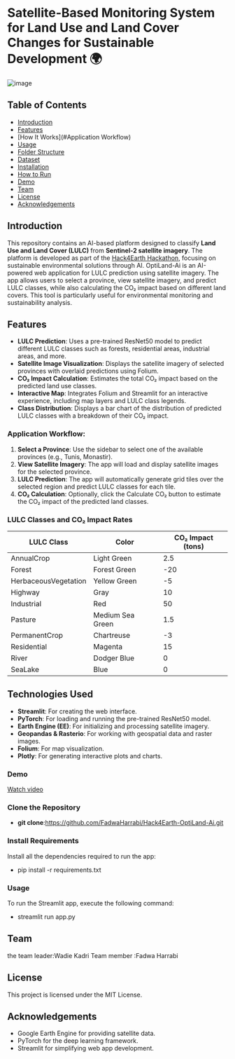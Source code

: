 # Satellite-Based Monitoring System for Land Use and Land Cover Changes for Sustainable Development 🌍

![image](https://github.com/user-attachments/assets/e5472acb-2c8c-4dfa-a4dd-71555b2c6a63)

## Table of Contents
- [Introduction](#introduction)
- [Features](#features)
- [How It Works](#Application Workflow)
- [Usage](#usage)
- [Folder Structure](#folder-structure)
- [Dataset](#dataset)
- [Installation](#installation)
- [How to Run](#how-to-run)
- [Demo](#demo)
- [Team](#team)
- [License](#license)
- [Acknowledgements](#acknowledgements)
## Introduction
This repository contains an AI-based platform designed to classify **Land Use and Land Cover (LULC)** from **Sentinel-2 satellite imagery**. The platform is developed as part of the [Hack4Earth Hackathon](https://hack4earth.org), focusing on sustainable environmental solutions through AI. OptiLand-Ai is an AI-powered web application for LULC prediction using satellite imagery. The app allows users to select a province, view satellite imagery, and predict LULC classes, while also calculating the CO₂ impact based on different land covers. This tool is particularly useful for environmental monitoring and sustainability analysis.

## Features
- **LULC Prediction**: Uses a pre-trained ResNet50 model to predict different LULC classes such as forests, residential areas, industrial areas, and more.
- **Satellite Image Visualization**: Displays the satellite imagery of selected provinces with overlaid predictions using Folium.
- **CO₂ Impact Calculation**: Estimates the total CO₂ impact based on the predicted land use classes.
- **Interactive Map**: Integrates Folium and Streamlit for an interactive experience, including map layers and LULC class legends.
- **Class Distribution**: Displays a bar chart of the distribution of predicted LULC classes with a breakdown of their CO₂ impact.

### Application Workflow:
1. **Select a Province**: Use the sidebar to select one of the available provinces (e.g., Tunis, Monastir).
2. **View Satellite Imagery**: The app will load and display satellite images for the selected province.
3. **LULC Prediction**: The app will automatically generate grid tiles over the selected region and predict LULC classes for each tile.
4. **CO₂ Calculation**: Optionally, click the Calculate CO₂ button to estimate the CO₂ impact of the predicted land classes.

### LULC Classes and CO₂ Impact Rates
| LULC Class              | Color          | CO₂ Impact (tons) |
|------------------------|----------------|--------------------|
| AnnualCrop             | Light Green    | 2.5                |
| Forest                 | Forest Green   | -20                |
| HerbaceousVegetation    | Yellow Green   | -5                 |
| Highway                | Gray           | 10                 |
| Industrial             | Red            | 50                 |
| Pasture                | Medium Sea Green| 1.5               |
| PermanentCrop          | Chartreuse     | -3                 |
| Residential            | Magenta        | 15                 |
| River                  | Dodger Blue    | 0                  |
| SeaLake                | Blue           | 0                  |

## Technologies Used
- **Streamlit**: For creating the web interface.
- **PyTorch**: For loading and running the pre-trained ResNet50 model.
- **Earth Engine (EE)**: For initializing and processing satellite imagery.
- **Geopandas & Rasterio**: For working with geospatial data and raster images.
- **Folium**: For map visualization.
- **Plotly**: For generating interactive plots and charts.


### Demo
[Watch video](assets\LUCD.mp4)


### Clone the Repository
- **git clone**:https://github.com/FadwaHarrabi/Hack4Earth-OptiLand-Ai.git

### Install Requirements
Install all the dependencies required to run the app:
- pip install -r requirements.txt

### Usage
To run the Streamlit app, execute the following command:
- streamlit run app.py
## Team
the team leader:Wadie Kadri
Team member :Fadwa Harrabi
## License
This project is licensed under the MIT License.

## Acknowledgements
- Google Earth Engine for providing satellite data.
- PyTorch for the deep learning framework.
- Streamlit for simplifying web app development.
